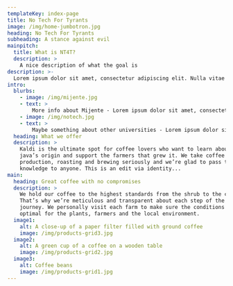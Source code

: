 ```yaml
---
templateKey: index-page
title: No Tech For Tyrants
image: /img/home-jumbotron.jpg
heading: No Tech For Tyrants
subheading: A stance against evil
mainpitch:
  title: What is NT4T?
  description: >
    A nice description of what the goal is 
description: >-
  Lorem ipsum dolor sit amet, consectetur adipiscing elit. Nulla vitae eleifend sapien, sit amet aliquam leo. Nam lacinia, justo quis dignissim efficitur, felis nisl posuere turpis, a molestie enim justo nec nunc. Curabitur sodales euismod lorem in congue. Aenean sit amet purus ligula. Nunc laoreet erat vel mauris vehicula semper. Vestibulum vitae felis ac ipsum tincidunt accumsan. Donec erat velit, aliquet eget commodo vitae, lacinia et arcu. Quisque fermentum risus et lectus tempor, placerat fermentum eros mattis. Nulla non porta libero, hendrerit ultricies enim. Donec non lorem pharetra turpis finibus tempor non ac turpis. Aliquam erat volutpat. Aenean tincidunt rutrum lacus. Vivamus vitae rutrum nunc, nec tempor enim. Sed venenatis nibh purus, at ornare nisl semper sit amet. Sed nec sollicitudin velit, nec hendrerit nulla. Morbi ac est sit amet turpis accumsan aliquet.
intro:
  blurbs:
    - image: /img/mijente.jpg
    - text: >
        More info about Mijente - Lorem ipsum dolor sit amet, consectetur adipiscing elit. Nulla vitae eleifend sapien, sit amet aliquam leo. Nam lacinia, justo q dignissim efficitur, felis nisl posuere turpis, a molestie enim justo nec nunc.
    - image: /img/notech.jpg 
    - text: >
        Maybe something about other universities - Lorem ipsum dolor sit amet, consectetur adipiscing elit. Nulla vitae eleifend sapien, sit amet aliquam leo. Nam lacinia, justo quis dignissim efficitur, felis nisl posuere turpis, a molestie enim justo nec nunc.
  heading: What we offer
  description: >
    Kaldi is the ultimate spot for coffee lovers who want to learn about their
    java’s origin and support the farmers that grew it. We take coffee
    production, roasting and brewing seriously and we’re glad to pass that
    knowledge to anyone. This is an edit via identity...
main:
  heading: Great coffee with no compromises
  description: >
    We hold our coffee to the highest standards from the shrub to the cup.
    That’s why we’re meticulous and transparent about each step of the coffee’s
    journey. We personally visit each farm to make sure the conditions are
    optimal for the plants, farmers and the local environment.
  image1:
    alt: A close-up of a paper filter filled with ground coffee
    image: /img/products-grid3.jpg
  image2:
    alt: A green cup of a coffee on a wooden table
    image: /img/products-grid2.jpg
  image3:
    alt: Coffee beans
    image: /img/products-grid1.jpg
---
```

